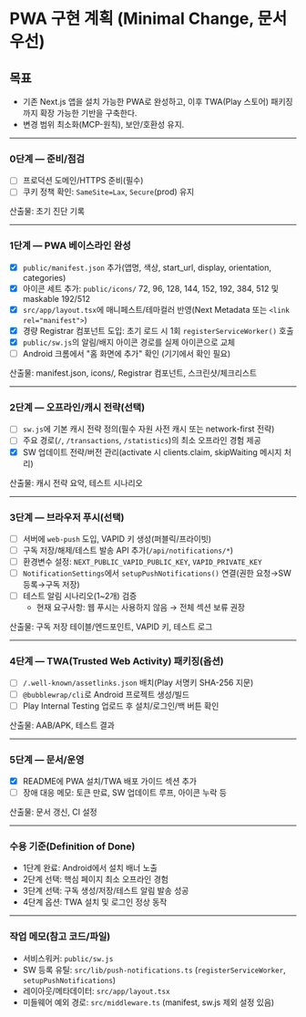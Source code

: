 # PWA 구현 계획 (Minimal Change, 문서 우선)

## 목표

- 기존 Next.js 앱을 설치 가능한 PWA로 완성하고, 이후 TWA(Play 스토어) 패키징까지 확장 가능한 기반을 구축한다.
- 변경 범위 최소화(MCP-원칙), 보안/호환성 유지.

---

### 0단계 — 준비/점검

- [ ] 프로덕션 도메인/HTTPS 준비(필수)
- [ ] 쿠키 정책 확인: `SameSite=Lax`, `Secure`(prod) 유지

산출물: 초기 진단 기록

---

### 1단계 — PWA 베이스라인 완성

- [x] `public/manifest.json` 추가(앱명, 색상, start_url, display, orientation, categories)
- [x] 아이콘 세트 추가: `public/icons/` 72, 96, 128, 144, 152, 192, 384, 512 및 maskable 192/512
- [x] `src/app/layout.tsx`에 매니페스트/테마컬러 반영(Next Metadata 또는 `<link rel="manifest">`)
- [x] 경량 Registrar 컴포넌트 도입: 초기 로드 시 1회 `registerServiceWorker()` 호출
- [x] `public/sw.js`의 알림/배지 아이콘 경로를 실제 아이콘으로 교체
- [ ] Android 크롬에서 "홈 화면에 추가" 확인 (기기에서 확인 필요)

산출물: manifest.json, icons/, Registrar 컴포넌트, 스크린샷/체크리스트

---

### 2단계 — 오프라인/캐시 전략(선택)

- [ ] `sw.js`에 기본 캐시 전략 정의(필수 자원 사전 캐시 또는 network-first 전략)
- [ ] 주요 경로(`/`, `/transactions`, `/statistics`)의 최소 오프라인 경험 제공
- [x] SW 업데이트 전략/버전 관리(activate 시 clients.claim, skipWaiting 메시지 처리)

산출물: 캐시 전략 요약, 테스트 시나리오

---

### 3단계 — 브라우저 푸시(선택)

- [ ] 서버에 `web-push` 도입, VAPID 키 생성(퍼블릭/프라이빗)
- [ ] 구독 저장/해제/테스트 발송 API 추가(`/api/notifications/*`)
- [ ] 환경변수 설정: `NEXT_PUBLIC_VAPID_PUBLIC_KEY`, `VAPID_PRIVATE_KEY`
- [ ] `NotificationSettings`에서 `setupPushNotifications()` 연결(권한 요청→SW 등록→구독 저장)
- [ ] 테스트 알림 시나리오(1~2개) 검증
  - 현재 요구사항: 웹 푸시는 사용하지 않음 → 전체 섹션 보류 권장

산출물: 구독 저장 테이블/엔드포인트, VAPID 키, 테스트 로그

---

### 4단계 — TWA(Trusted Web Activity) 패키징(옵션)

- [ ] `/.well-known/assetlinks.json` 배치(Play 서명키 SHA-256 지문)
- [ ] `@bubblewrap/cli`로 Android 프로젝트 생성/빌드
- [ ] Play Internal Testing 업로드 후 설치/로그인/백 버튼 확인

산출물: AAB/APK, 테스트 결과

---

### 5단계 — 문서/운영

- [x] README에 PWA 설치/TWA 배포 가이드 섹션 추가
- [ ] 장애 대응 메모: 토큰 만료, SW 업데이트 루프, 아이콘 누락 등

산출물: 문서 갱신, CI 설정

---

### 수용 기준(Definition of Done)

- 1단계 완료: Android에서 설치 배너 노출
- 2단계 선택: 핵심 페이지 최소 오프라인 경험
- 3단계 선택: 구독 생성/저장/테스트 알림 발송 성공
- 4단계 옵션: TWA 설치 및 로그인 정상 동작

---

### 작업 메모(참고 코드/파일)

- 서비스워커: `public/sw.js`
- SW 등록 유틸: `src/lib/push-notifications.ts` (`registerServiceWorker`, `setupPushNotifications`)
- 레이아웃/메타데이터: `src/app/layout.tsx`
- 미들웨어 예외 경로: `src/middleware.ts` (manifest, sw.js 제외 설정 있음)

